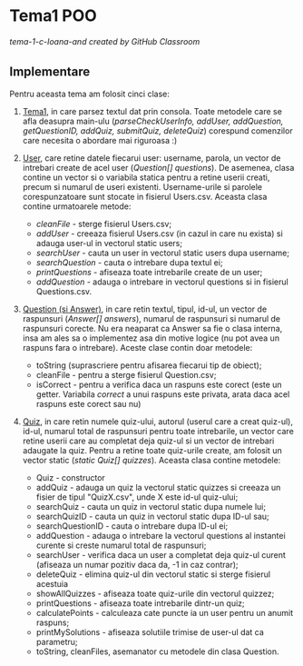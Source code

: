 # Tema1 POO
###### tema-1-c-Ioana-and created by GitHub Classroom
## Implementare
Pentru aceasta tema am folosit cinci clase:

1. [Tema1](src/main/java/com/example/project/Tema1.java), in care parsez textul dat prin consola. Toate metodele care se afla deasupra main-ulu (_parseCheckUserInfo, addUser, addQuestion, getQuestionID, addQuiz, submitQuiz, deleteQuiz_) corespund comenzilor care necesita o abordare mai riguroasa :)
2. [User](src/main/java/com/example/project/Tema1.java), care retine datele fiecarui user: username, parola, un vector de intrebari create de acel user (_Question[] questions_). De asemenea, clasa contine un vector si o variabila statica pentru a retine userii creati, precum si numarul de useri existenti. Username-urile si parolele corespunzatoare sunt stocate in fisierul Users.csv. Aceasta clasa contine urmatoarele metode:
	- _cleanFile_ - sterge fisierul Users.csv;
	- _addUser_ - creeaza fisierul Users.csv (in cazul in care nu exista) si adauga user-ul in vectorul static users;
	- _searchUser_ - cauta un user in vectorul static users dupa username;
	- _searchQuestion_ - cauta o intrebare dupa textul ei;
	- _printQuestions_ - afiseaza toate intrebarile create de un user;
	- _addQuestion_ - adauga o intrebare in vectorul questions si in fisierul Questions.csv.

3. [Question (si Answer)](src/main/java/com/example/project/Tema1.java), in care retin textul, tipul, id-ul, un vector de raspunsuri (_Answer[] answers_), numarul de raspunsuri si numarul de raspunsuri corecte. Nu era neaparat ca Answer sa fie o clasa interna, insa am ales sa o implementez asa din motive logice (nu pot avea un raspuns fara o intrebare). Aceste clase contin doar metodele:
	- toString (suprascriere pentru afisarea fiecarui tip de obiect);
	- cleanFile - pentru a sterge fisierul Question.csv;
	- isCorrect - pentru a verifica daca un raspuns este corect (este un getter. Variabila _correct_ a unui raspuns este privata, arata daca acel raspuns este corect sau nu)

4. [Quiz](src/main/java/com/example/project/Tema1.java), in care retin numele quiz-ului, autorul (userul care a creat quiz-ul), id-ul, numarul total de raspunsuri pentru toate intrebarile, un vector care retine userii care au completat deja quiz-ul si un vector de intrebari adaugate la quiz. Pentru a retine toate quiz-urile create, am folosit un vector static (_static Quiz[] quizzes_). Aceasta clasa contine metodele:
	- Quiz - constructor
	- addQuiz - adauga un quiz la vectorul static quizzes si creeaza un fisier de tipul "QuizX.csv", unde X este id-ul quiz-ului;
	- searchQuiz - cauta un quiz in vectorul static dupa numele lui;
	- searchQuizID - cauta un quiz in vectorul static dupa ID-ul sau;
	- searchQuestionID - cauta o intrebare dupa ID-ul ei;
	- addQuestion - adauga o intrebare la vectorul questions al instantei curente si creste numarul total de raspunsuri; 
	- searchUser - verifica daca un user a completat deja quiz-ul curent (afiseaza un numar pozitiv daca da, -1 in caz contrar);
	- deleteQuiz - elimina quiz-ul din vectorul static si sterge fisierul acestuia
	- showAllQuizzes - afiseaza toate quiz-urile din vectorul quizzez;
	- printQuestions - afiseaza toate intrebarile dintr-un quiz;
	- calculatePoints - calculeaza cate puncte ia un user pentru un anumit raspuns;
	- printMySolutions - afiseaza solutiile trimise de user-ul dat ca parametru;
	- toString, cleanFiles, asemanator cu metodele din clasa Question.



